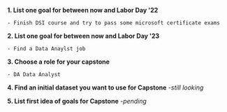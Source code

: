 **1. List one goal for between now and Labor Day '22**

    - Finish DSI course and try to pass some microsoft certificate exams
**2. List one goal for between now and Labor Day '23**

    - Find a Data Anaylst job 
**3. Choose a role for your capstone**

    - DA Data Analyst
**4. Find an initial dataset you want to use for Capstone** 
    *-still looking*

**5. List first idea of goals for Capstone**
     *-pending*
    